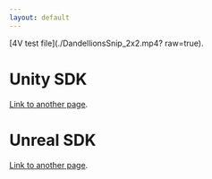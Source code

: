 ```yaml
---
layout: default
---
```

[4V test file](./DandellionsSnip_2x2.mp4? raw=true).

# Unity SDK

[Link to another page](./another-page.html).

# Unreal SDK

[Link to another page](./another-page.html).

